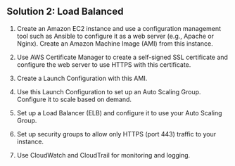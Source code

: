 ## Solution 2: Load Balanced

1. Create an Amazon EC2 instance and use a configuration management tool such as Ansible to configure it as a web server (e.g., Apache or Nginx). Create an Amazon Machine Image (AMI) from this instance.

2. Use AWS Certificate Manager to create a self-signed SSL certificate and configure the web server to use HTTPS with this certificate.

3. Create a Launch Configuration with this AMI.

4. Use this Launch Configuration to set up an Auto Scaling Group. Configure it to scale based on demand.

5. Set up a Load Balancer (ELB) and configure it to use your Auto Scaling Group.

6. Set up security groups to allow only HTTPS (port 443) traffic to your instance.

7. Use CloudWatch and CloudTrail for monitoring and logging.
